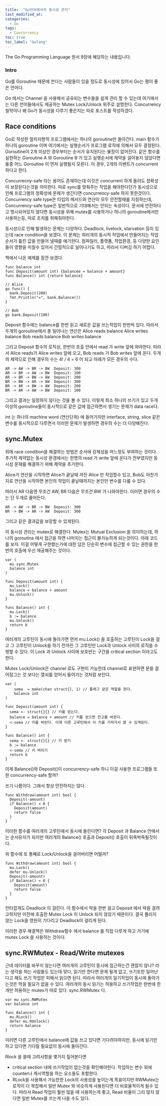 ```yaml
---
title:  "Go언어에서의 동시성 관리"
last_modified_at: 
categories: 
  - Go
tags:
  - Concurrency 
toc: true
toc_label: "Golang"
---
```


The Go Programming Language 원서 9장에 해당하는 내용입니다.

### Intro
Go를 Goroutine 때문에 쓴다는 사람들이 있을 정도로 동시성에 있어서 Go는 평이 좋은 언어다.

Go 에서는 Channel 을 사용해서 공유되는 변수들을 쉽게 관리 할 수 있는데 여기에서는 다른 언어들에서도 제공하는 Mutex Lock/Unlock 위주로 설명한다. Concurrency 철학이나 왜 Go가 동시성을 다루기 좋은지는 따로 포스트를 작성하겠다.

## Race conditions

Go로 작성한 절차지향적 프로그램에서는 하나의 goroutine만 돌아간다. main 함수가 하나의 goroutine 이며 여기에서는 실행순서가 프로그램 로직에 의해서 모두 결정된다. Goroutine이 2개 이상인 경우부터는 순서가 유지된다는 봊장이 없어진다. 같은 함수를 실한하는 Goroutine A 와 Goroutine B 가 있고 실행순서에 제약을 걸어놓지 않았다면 둘중 어느 Goroutine 이 먼저 실행될지 모른다. 이 경우, 2개의 이벤트가 concurrent 하다고 한다.

Concurrecny-safe 라는 용어도 존재하는데 이것은 concurrent 하게 돌려도 정확성이 보장된다는것을 의미한다. 따로 sync를 맞춰주는 작업을 해야한다던가 동시성으로 인해 프로그램의 정확성에 문제가 생긴다면 concurrency-safe 하지 못한것이다. Concurrency safe type은 타입의 메서드와 연산이 모두 안전할때를 지칭하는데, Concurrency-safe type은 일반적으로 기대해서는 안되는 속성이다. 문서에 안전하다고 명시되어있지 않다면 동시성을 위해 mutex를 사용하거나 하나의 goroutine에서만 사용하는등, 따로 조치를 취해줘야한다.

동시성으로 인해 발생하는 문제는 다양하다. Deadlock, livelock, starvation 등이 있는데 race condition을 보겠다. 이 문제는 여러개의 동시적 작업에서 만들어지는 작업순서가 틀린 값을 만들어 낼때를 얘기한다. 컴파일러, 플랫폼, 작업환경, 등 다양한 요인들이 영향을 미칠수 있어서 간헐적으로 일어나기도 하고, 따라서 디버깅 하기 어렵다.

책에서 나온 예제를 잠깐 보겠다.
```
func balance int
func Deposit(amount int) {balancee = balance + amount}
func Balance() int {return balance}
```

```
// Alice
go func() {
  bank.Deposit(200)
  fmt.Println("=", bank.Balance())
}

// Bob
go bank.Deposit(100)
```

Deposit 함수에는 balance를 한번 읽고 새로운 값을 쓰는작업이 한번씩 있다. 따라서 두개의 goroutine에서 총 일어나는 연산은 
Alice reads balance
Alice writes balance
Bob reads balance
Bob writes balance

그리고 Deposit 함수의 로직상, 한번의 호출 안에서 read 가 write 앞에 와야한다.
따라서 Alice reads가 Alice writes 앞에 오고, Bob reads 가 Bob writes 앞에 온다.
두개의 제약으로 인해 경우의 수는 4! / 4 = 6 이 되고 아래가 모든 경우의 수다.
```
AR -> AW -> BR -> BW  Deposit: 300
AR -> BR -> AW -> BW  Deposit: 100
AR -> BR -> BW -> AW  Deposit: 200
BR -> BW -> AR -> AW  Deposit: 300
BR -> AR -> BW -> AW  Deposit: 200
BR -> AR -> AW -> BW  Deposit: 100
```

그리고 결과는 일정하지 않다는 것을 볼 수 있다. 이렇게 최소 하나의 쓰기가 있고 두개 이상의 goroutine들이 동시적으로 같은 값에 접근하면서 생기는 문제가 data race다.

int 는 하나의 machine word (연산단위) 에 들어가지만 interface, string, slice 같은 변수를 동시적으로 다루면서 이러한 문제가 발생하면 경우의 수는 더 다양해진다.

## sync.Mutex
위에 race condition을 해결하는 방법은 순서에 강제성을 어느정도 부여하는 것이다.
추가적 제약없는 동시성 환경에서는 한명의 read 가 write 앞에 온다가 전부였지만 동시성 문제를 해결하기 위해 제약을 추가한다.

Alice가 연산을 시작하면 Alice가 끝날때 까진 Alice 만 작업할수 있고,
Bob도 마찬가지로 연산을 시작하면 본인의 작업이 끝날때까지는 본인만 변수를 다룰 수 있다.

따라서 AR 다음엔 무조건 AW, BR 다음은 무조건 BW 가 나와야한다. 이러면 경우의 수는 단 두개로 줄어든다.

```
AR -> AW -> BR -> BW  Deposit: 300
BR -> BW -> AR -> AW  Deposit: 300
```

그리고 같은 결과값을 보장할 수 있게된다.

이 동시성 관리는 mutex로 해결한다. Mutex는 Mutual Exclusion 을 의미하는데, 하나의 goroutine 에서 접근을 하면 나머지는 접근이 불가능하게 되는것이다. 아래 코드를 보자. 이걸 어떻게 구현했는가에 대한 답은 단순히 변수에 접근할 수 있는 권한을 한번의 호출에 우선 제공해주는 것이다.

```
var (
  mu sync.Mutex
  balance int
)

func Deposit(amount int) {
  mu.Lock()
  balance = balance + amount
  mu.Unlock()
}

func Balance() int {
  mu.Lock()
  b := balance
  mu.Unlock()
  return b
}
```
여러개의 고루틴이 동시에 돌아가면 먼저 mu.Lock() 을 호출하는 고루틴이 Lock을 걸고 그 고루틴이 Unlock을 하기 전까진 그 고루틴만 Lock과 Unlock 사이의 로직을 수행할 수 있다. 이 Lock 과 Unlock 사이에 보호반는 구간을 critical section 이라고도 한다.

Mutex Lock/Unlock은 channel 로도 구현이 가능한데 channel로 표현하면 문을 걸어잠그는 것 보다는 열쇠를 얻어서 들어가는 것처럼 보인다.

```
var (
    sema  = make(chan struct{}, 1) // 플래그 같은 역할을 한다.
    balance int
)

func Deposit(amount int) {
  sema <- struct{}{} // 키를 얻는다.
  balance = balance + amount // 키를 얻으면 잔고를 바꾼다.
  <-sema // 키를 버린다. 이제 다른 고루틴에서 이 키를 가져가서 쓸 수 있게된다.
}

func Balance() int {
  sema <- struct{}{} // 키 받기
  b := balance
  <-sema // 키 버리기
  return b
}
```

이제 Balance()와 Deposit()이 concurrency-safe 하니 이걸 사용한 프로그램들 또한 concurrency-safe 할까?

쓰기 나름이다. 그래서 항상 안전하지는 않다.

```
func Withdraw(amount int) bool {
  Deposit(-amount)
  if Balance() < 0 {
    Deposit(amount)
    return false
  }
}
```
이러한 함수를 여러개의 고루틴에서 동시에 돌린다면? 각 Deposit 과 Balance 안에서는 순서유지가 되지만 여러개의 Balance() 호출과 Deposit() 호출이 뒤죽박죽될것이다.

위 함수에 또 통째로 Lock/Unlock을 걸어버리면 어떨까?
```
func Withdraw(amount int) bool {
  mu.Lock()
  defer mu.Unlock()
  Deposit(-amount)
  if Balance() < 0 {
    Deposit(amount)
    return false
  }
}
```
안타깝게도 Deadlock 이 걸린다. 이 함수에서 락을 한번 걸고 Deposit 에서 락을 걸려고하지만 이전에 호출한 Mutex Lock 이 Unlock 되지 않았기 때문이다. 결국 풀리지 않는 Lock을 영원히 기다리고 Deadlock이 걸리게 된다.

이러한 경우 해결책은 Withdraw함수 에서 balance 를 직접 다루게 하고 거기에 mutex Lock 을 사용하는 것이다.

## sync.RWMutex -  Read/Write mutexes

근데 데이터를 바꾸지 않는다면 여러개의 고루틴이 동시에 접근하는건 괜찮지 않나? 라는 생각을 하는 사람들도 있는데 맞다, 읽기만 한다면 문제 될게 없고, 쓰기또한 일어난다고 해도 쓰기 작업만 피해서 읽으면 된다.
따라서 여러개의 일기작업이 동시에 돌아가는것은 막을 필요가 없을 수 있다.
여러개의 동시 읽기는 허용하고 쓰기작업은 한번에 한개만 허용하는 mutex가 따로 있다. sync.RWMutex 다.

```
var mu sync.RWMutex
var balance int

func Balance() int {
  mu.RLock()
  defer mu.RUnlock()
  return balance
}
```
이러면 다른 고루틴에서 balance에 값을 쓰고 있다면 기다려야하지만, 동시에 읽기만 하고 있다면 기다릴 필요없이 동시에 돌아간다.

Rlock 을 쓸때 고려사항을 몇가지 짚어본다면
* critical section 내에 쓰기작업이 없는것을 확인해야한다. 작업하는 변수 외에 counter나 캐시역할을 하는 요소들도 포함한다.
* RLock을 사용해서 가능한한 Lock의 사용성을 높이는게 목표이지만 RWMutex는 로직이 더 복잡해서 일반 Mutex 와 비슷하게 사용된다면 더 비효율적이게 될수 있다. 따라서 Read 작업이 훨씬 많을 때 사용하는게 좋고, Read 비율이 그리 많지 않다면 일반 Mutex를 쓰는게 나을 수도 있다.

